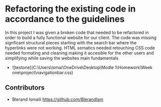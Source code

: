 # Refactoring the existing code in accordance to the guidelines

In this project I was given a broken code that needed to be refactored in order to build a fully functional website for our client. 
The code was missing signficant structural pieces starting with the search bar where the hyperlinks were not working. 
HTML sematics needed retouching
CSS code needed formating and cleaning making it accesible for the other users and simplifying while saving the websites main fundamentals

- ![testone](C:\Users\ismai\OneDrive\Desktop\Modle 1\Homework\Week one\project\navigationbar.css)
## Contributors 
- Blerand Ismaili <https://github.com/BlerandIsm>
